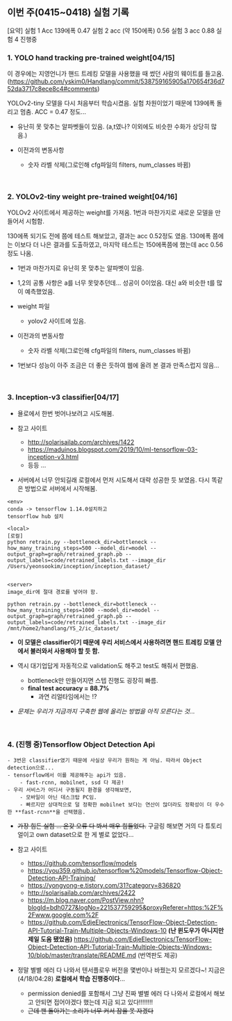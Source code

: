 ## 이번 주(0415~0418) 실험 기록

[요약]
실험 1 Acc 139에폭 0.47
실험 2 acc (약 150에폭) 0.56
실험 3 acc 0.88
실험 4 진행중

### 1. YOLO hand tracking pre-trained weight[04/15]

이 경우에는 지영언니가 핸드 트레킹 모델을 사용했을 때 썼던 사람의 웨이트를 들고옴.
(https://github.com/yskim0/Handlang/commit/538759165905a170654f36d752da3717c8ece8c4#comments)


YOLOv2-tiny 모델을 다시 처음부터 학습시켰음.
실험 차원이었기 때문에 139에폭 돌리고 멈춤.
ACC = 0.47 정도...

- 유난히 못 맞추는 알파벳들이 있음. (a,t였나? 이외에도 비슷한 수화가 상당히 많음.)


- 이전과의 변동사항
    - 숫자 라벨 삭제(그로인해 cfg파일의 filters, num_classes 바뀜)


<br>


### 2. YOLOv2-tiny weight pre-trained weight[04/16]

YOLOv2 사이트에서 제공하는 weight를 가져옴.
1번과 마찬가지로 새로운 모델을 만들어서 시험함.

130에폭 되기도 전에 쯤에 테스트 해보았고, 결과는 acc 0.52정도 였음.
130에폭 쯤에는 이보다 더 나은 결과를 도출하였고, 마지막 테스트는 150에폭쯤에 했는데 acc 0.56정도 나옴.

- 1번과 마찬가지로 유난히 못 맞추는 알파벳이 있음. 
- 1,2의 공통 사항은 a를 너무 못맞추던데... 성공이 0이었음. 대신 a와 비슷한 t를 많이 예측했었음.


- weight 파일
    - yolov2 사이트에 있음.


- 이전과의 변동사항
    - 숫자 라벨 삭제(그로인해 cfg파일의 filters, num_classes 바뀜)

- 1번보다 성능이 아주 조금은 더 좋은 듯하여 웹에 올려 본 결과 만족스럽지 않음...


<br>



### 3. Inception-v3 classifier[04/17]

- 욜로에서 한번 벗어나보려고 시도해봄.

- 참고 사이트
    - http://solarisailab.com/archives/1422
    - https://maduinos.blogspot.com/2019/10/ml-tensorflow-03-inception-v3.html
    - 등등 ...

- 서버에서 너무 안되길래 로컬에서 먼저 시도해서 대략 성공한 듯 보였음.
다시 똑같은 방법으로 서버에서 시작해봄.

```
<env>
conda -> tensorflow 1.14.0설치하고 
tensorflow hub 설치

<local>
[로컬]
python retrain.py --bottleneck_dir=bottleneck --how_many_training_steps=500 --model_dir=model --output_graph=graph/retrained_graph.pb --output_labels=code/retrained_labels.txt --image_dir /Users/yeonsookim/inception/inception_dataset/


<server>
image_dir에 절대 경로를 넣어야 함.

python retrain.py --bottleneck_dir=bottleneck --how_many_training_steps=1000 --model_dir=model --output_graph=graph/retrained_graph.pb --output_labels=code/retrained_labels.txt --image_dir /mnt/home2/handlang/YS_2/ic_dataset/
```

- **이 모델은 classifier이기 때문에 우리 서비스에서 사용하려면 핸드 트레킹 모델 안에서 불러와서 사용해야 할 듯 함.**

- 역시 대기업답게 자동적으로 validation도 해주고 test도 해줘서 편했음.
    - bottleneck만 만들어지면 스텝 진행도 굉장히 빠름.
    - **final test accuracy = 88.7%**
        - 과연 리얼타임에서는 !?

- *문제는 우리가 지금까지 구축한 웹에 올리는 방법을 아직 모른다는 것...*



<br>


### 4. (진행 중)Tensorflow Object Detection Api
    - 3번은 classifier였기 때문에 사실상 우리가 원하는 게 아님. 따라서 Object detection으로...
    - tensorflow에서 이를 제공해주는 api가 있음.  
        - fast-rcnn, mobilnet, ssd 다 제공!
    - 우리 서비스가 어디서 구동될지 환경을 생각해보면,
        - 모바일이 아닌 데스크탑 PC임.
        - 빠르지만 상대적으로 덜 정확한 mobilnet 보다는 연산이 많더라도 정확성이 더 우수한 **fast-rcnn**을 선택했음.


- ~~가장 힘든 실험 ... 온갖 오류 다 봐서 매우 힘들었다.~~
구글링 해보면 거의 다 튜토리얼이고 own dataset으로 한 게 별로 없었다...

- 참고 사이트
    - https://github.com/tensorflow/models
    - https://you359.github.io/tensorflow%20models/Tensorflow-Object-Detection-API-Training/
    - https://yongyong-e.tistory.com/31?category=836820
    - http://solarisailab.com/archives/2422
    - https://m.blog.naver.com/PostView.nhn?blogId=bdh0727&logNo=221537759295&proxyReferer=https:%2F%2Fwww.google.com%2F
    - https://github.com/EdjeElectronics/TensorFlow-Object-Detection-API-Tutorial-Train-Multiple-Objects-Windows-10
    **(난 윈도우가 아니지만 제일 도움 됐었음)**
    https://github.com/EdjeElectronics/TensorFlow-Object-Detection-API-Tutorial-Train-Multiple-Objects-Windows-10/blob/master/translate/README.md
    (번역판도 제공)


- 정말 별별 에러 다 나와서 텐서플로우 버전을 몇번이나 바꿨는지 모르겠다~! 지금은(4/18/04:28) **로컬에서 학습 진행중이다**...
    - permission denied를 포함해서 그냥 진짜 별별 에러 다 나와서 로컬에서 해보고 안되면 접어야겠다 했는데 지금 되고 있다!!!!!!!!
    - ~~근데 팬 돌아가는 소리가 너무 커서 잠을 못 자겠다~~
